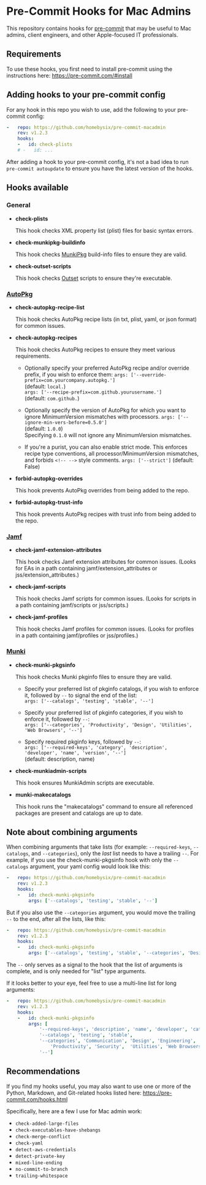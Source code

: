 # Pre-Commit Hooks for Mac Admins

This repository contains hooks for [pre-commit](https://pre-commit.com/hooks.html) that may be useful to Mac admins, client engineers, and other Apple-focused IT professionals.

## Requirements

To use these hooks, you first need to install pre-commit using the instructions here:
https://pre-commit.com/#install

## Adding hooks to your pre-commit config

For any hook in this repo you wish to use, add the following to your pre-commit config:

```yaml
-   repo: https://github.com/homebysix/pre-commit-macadmin
    rev: v1.2.3
    hooks:
    -   id: check-plists
    # -   id: ...
```

After adding a hook to your pre-commit config, it's not a bad idea to run `pre-commit autoupdate` to ensure you have the latest version of the hooks.

## Hooks available

### General

- __check-plists__

    This hook checks XML property list (plist) files for basic syntax errors.

- __check-munkipkg-buildinfo__

    This hook checks [MunkiPkg](https://github.com/munki/munki-pkg) build-info files to ensure they are valid.

- __check-outset-scripts__

    This hook checks [Outset](https://github.com/chilcote/outset) scripts to ensure they're executable.

### [AutoPkg](https://github.com/autopkg/autopkg)

- __check-autopkg-recipe-list__

    This hook checks AutoPkg recipe lists (in txt, plist, yaml, or json format) for common issues.

- __check-autopkg-recipes__

    This hook checks AutoPkg recipes to ensure they meet various requirements.

    - Optionally specify your preferred AutoPkg recipe and/or override prefix, if you wish to enforce them:
        `args: ['--override-prefix=com.yourcompany.autopkg.']`  
        (default: `local.`)  
        `args: ['--recipe-prefix=com.github.yourusername.']`  
        (default: `com.github.`)

    - Optionally specify the version of AutoPkg for which you want to ignore MinimumVersion mismatches with processors.
        `args: ['--ignore-min-vers-before=0.5.0']`  
        (default: `1.0.0`)  
        Specifying `0.1.0` will not ignore any MinimumVersion mismatches.

    - If you're a purist, you can also enable strict mode. This enforces recipe type conventions, all processor/MinimumVersion mismatches, and forbids `<!-- -->` style comments.
        `args: ['--strict']`
        (default: False)

- __forbid-autopkg-overrides__

    This hook prevents AutoPkg overrides from being added to the repo.

- __forbid-autopkg-trust-info__

    This hook prevents AutoPkg recipes with trust info from being added to the repo.

### [Jamf](https://www.jamf.com/)

- __check-jamf-extension-attributes__

    This hook checks Jamf extension attributes for common issues. (Looks for EAs in a path containing jamf/extension_attributes or jss/extension_attributes.)

- __check-jamf-scripts__

    This hook checks Jamf scripts for common issues. (Looks for scripts in a path containing jamf/scripts or jss/scripts.)

- __check-jamf-profiles__

    This hook checks Jamf profiles for common issues. (Looks for profiles in a path containing jamf/profiles or jss/profiles.)

### [Munki](https://github.com/munki/munki)

- __check-munki-pkgsinfo__

    This hook checks Munki pkginfo files to ensure they are valid.

    - Specify your preferred list of pkginfo catalogs, if you wish to enforce it, followed by `--` to signal the end of the list:  
        `args: ['--catalogs', 'testing', 'stable', '--']`

    - Specify your preferred list of pkginfo categories, if you wish to enforce it, followed by `--`:  
        `args: ['--categories', 'Productivity', 'Design', 'Utilities', 'Web Browsers', '--']`

    - Specify required pkginfo keys, followed by `--`:  
        `args: ['--required-keys', 'category', 'description', 'developer', 'name', 'version', '--']`  
        (default: description, name)

- __check-munkiadmin-scripts__

    This hook ensures MunkiAdmin scripts are executable.

- __munki-makecatalogs__

    This hook runs the "makecatalogs" command to ensure all referenced packages are present and catalogs are up to date.

## Note about combining arguments

When combining arguments that take lists (for example: `--required-keys`, `--catalogs`, and `--categories`), only the _last_ list needs to have a trailing `--`. For example, if you use the check-munki-pkgsinfo hook with only the `--catalogs` argument, your yaml config would look like this:

```yaml
-   repo: https://github.com/homebysix/pre-commit-macadmin
    rev: v1.2.3
    hooks:
    -   id: check-munki-pkgsinfo
        args: ['--catalogs', 'testing', 'stable', '--']
```

But if you also use the `--categories` argument, you would move the trailing `--` to the end, after all the lists, like this:

```yaml
-   repo: https://github.com/homebysix/pre-commit-macadmin
    rev: v1.2.3
    hooks:
    -   id: check-munki-pkgsinfo
        args: ['--catalogs', 'testing', 'stable', '--categories', 'Design', 'Engineering', 'Web Browsers', '--']
```

The `--` only serves as a signal to the hook that the list of arguments is complete, and is only needed for "list" type arguments.

If it looks better to your eye, feel free to use a multi-line list for long arguments:

```yaml
-   repo: https://github.com/homebysix/pre-commit-macadmin
    rev: v1.2.3
    hooks:
    -   id: check-munki-pkgsinfo
        args: [
            '--required-keys', 'description', 'name', 'developer', 'category', 'version',
            '--catalogs', 'testing', 'stable',
            '--categories', 'Communication', 'Design', 'Engineering', 'macOS', 'Printers',
                'Productivity', 'Security',  'Utilities', 'Web Browsers',
            '--']
```

## Recommendations

If you find my hooks useful, you may also want to use one or more of the Python, Markdown, and Git-related hooks listed here:
https://pre-commit.com/hooks.html

Specifically, here are a few I use for Mac admin work:

- `check-added-large-files`
- `check-executables-have-shebangs`
- `check-merge-conflict`
- `check-yaml`
- `detect-aws-credentials`
- `detect-private-key`
- `mixed-line-ending`
- `no-commit-to-branch`
- `trailing-whitespace`
